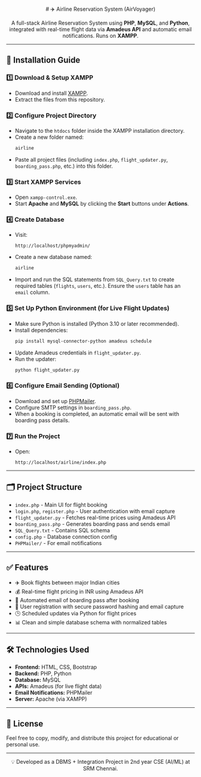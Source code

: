 <p align="center">
  # ✈️ Airline Reservation System (AirVoyager)
</p>
<p align="center">
  A full-stack Airline Reservation System using <strong>PHP</strong>, <strong>MySQL</strong>, and <strong>Python</strong>, integrated with real-time flight data via <strong>Amadeus API</strong> and automatic email notifications. Runs on <strong>XAMPP</strong>.
</p>

---

## 📌 Installation Guide

### 1️⃣ Download & Setup XAMPP
- Download and install [XAMPP](https://www.apachefriends.org/index.html).
- Extract the files from this repository.

### 2️⃣ Configure Project Directory
- Navigate to the `htdocs` folder inside the XAMPP installation directory.
- Create a new folder named:
  ```bash
  airline
  ```
- Paste all project files (including `index.php`, `flight_updater.py`, `boarding_pass.php`, etc.) into this folder.

### 3️⃣ Start XAMPP Services
- Open `xampp-control.exe`.
- Start **Apache** and **MySQL** by clicking the **Start** buttons under **Actions**.

### 4️⃣ Create Database
- Visit:
  ```
  http://localhost/phpmyadmin/
  ```
- Create a new database named:
  ```sql
  airline
  ```
- Import and run the SQL statements from `SQL_Query.txt` to create required tables (`flights`, `users`, etc.). Ensure the `users` table has an `email` column.

### 5️⃣ Set Up Python Environment (for Live Flight Updates)
- Make sure Python is installed (Python 3.10 or later recommended).
- Install dependencies:
  ```bash
  pip install mysql-connector-python amadeus schedule
  ```
- Update Amadeus credentials in `flight_updater.py`.
- Run the updater:
  ```bash
  python flight_updater.py
  ```

### 6️⃣ Configure Email Sending (Optional)
- Download and set up [PHPMailer](https://github.com/PHPMailer/PHPMailer).
- Configure SMTP settings in `boarding_pass.php`.
- When a booking is completed, an automatic email will be sent with boarding pass details.

### 7️⃣ Run the Project
- Open:
  ```
  http://localhost/airline/index.php
  ```

---

## 🗂 Project Structure

- `index.php` - Main UI for flight booking
- `login.php`, `register.php` - User authentication with email capture
- `flight_updater.py` - Fetches real-time prices using Amadeus API
- `boarding_pass.php` - Generates boarding pass and sends email
- `SQL_Query.txt` - Contains SQL schema
- `config.php` - Database connection config
- `PHPMailer/` - For email notifications

---

## ✅ Features

- ✈️ Book flights between major Indian cities
- 💰 Real-time flight pricing in INR using Amadeus API
- 📧 Automated email of boarding pass after booking
- 👤 User registration with secure password hashing and email capture
- 🕒 Scheduled updates via Python for flight prices
- 📊 Clean and simple database schema with normalized tables

---

## 🛠 Technologies Used

- **Frontend:** HTML, CSS, Bootstrap
- **Backend:** PHP, Python
- **Database:** MySQL
- **APIs:** Amadeus (for live flight data)
- **Email Notifications:** PHPMailer
- **Server:** Apache (via XAMPP)

---

## 📜 License

Feel free to copy, modify, and distribute this project for educational or personal use.

---

<p align="center">💡 Developed as a DBMS + Integration Project in 2nd year CSE (AI/ML) at SRM Chennai.</p>
